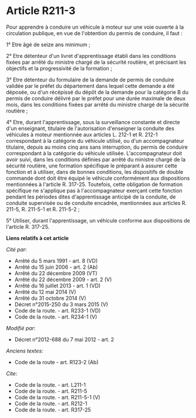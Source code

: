 # Article R211-3

Pour apprendre à conduire un véhicule à moteur sur une voie ouverte à la circulation publique, en vue de l'obtention du
permis de conduire, il faut : 

1° Etre âgé de seize ans minimum ; 

2° Etre détenteur d'un livret d'apprentissage établi dans les conditions fixées par arrêté du ministre chargé de la sécurité
routière, et précisant les objectifs et la progressivité de la formation ; 

3° Etre détenteur du formulaire de la demande de permis de conduire validée par le préfet du département dans lequel cette
demande a été déposée, ou d'un récépissé du dépôt de la demande pour la catégorie B du permis de conduire délivré par le
préfet pour une durée maximale de deux mois, dans les conditions fixées par arrêté du ministre chargé de la sécurité
routière ; 

4° Etre, durant l'apprentissage, sous la surveillance constante et directe d'un enseignant, titulaire de l'autorisation
d'enseigner la conduite des véhicules à moteur mentionnée aux articles L. 212-1 et R. 212-1 correspondant à la catégorie du
véhicule utilisé, ou d'un accompagnateur titulaire, depuis au moins cinq ans sans interruption, du permis de conduire
correspondant à la catégorie du véhicule utilisée. L'accompagnateur doit avoir suivi, dans les conditions définies par arrêté
du ministre chargé de la sécurité routière, une formation spécifique le préparant à assurer cette fonction et à utiliser,
dans de bonnes conditions, les dispositifs de double commande dont doit être équipé le véhicule conformément aux dispositions
mentionnées à l'article R. 317-25. Toutefois, cette obligation de formation spécifique ne s'applique pas à l'accompagnateur
exerçant cette fonction pendant les périodes dites d'apprentissage anticipé de la conduite, de conduite supervisée ou de
conduite encadrée, mentionnées aux articles R. 211-5, R. 211-5-1 et R. 211-5-2 ; 

5° Utiliser, durant l'apprentissage, un véhicule conforme aux dispositions de l'article R. 317-25.

**Liens relatifs à cet article**

_Cité par_:

  - Arrêté du 5 mars 1991 - art. 8 (VD)
  - Arrêté du 15 juin 2006 - art. 2 (Ab)
  - Arrêté du 22 décembre 2009 (VT)
  - Arrêté du 22 décembre 2009 - art. 2 (V)
  - Arrêté du 16 juillet 2013 - art. 1 (VD)
  - Arrêté du 12 mai 2014 (V)
  - Arrêté du 31 octobre 2014 (V)
  - Décret n°2015-250 du 3 mars 2015 (V)
  - Code de la route. - art. R233-1 (VD)
  - Code de la route. - art. R234-1 (V)

_Modifié par_:

  - Décret n°2012-688 du 7 mai 2012 - art. 2

_Anciens textes_:

  - Code de la route - art. R123-2 (Ab)

_Cite_:

  - Code de la route. - art. L211-1
  - Code de la route. - art. R211-5
  - Code de la route. - art. R211-5-1 (V)
  - Code de la route. - art. R212-1
  - Code de la route. - art. R317-25
